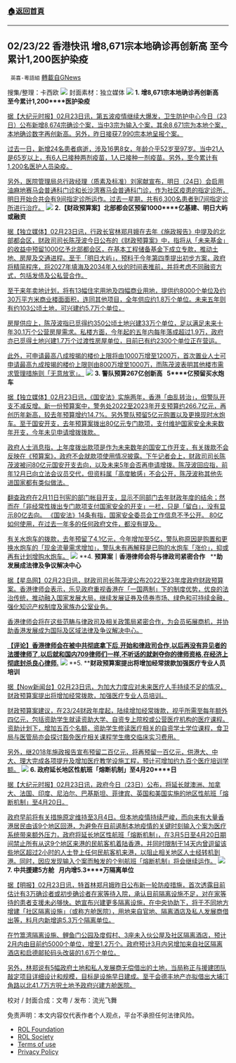 ###  [:house:返回首頁](https://github.com/ourhimalayas/txt)
---


## 02/23/22 香港快讯 增8,671宗本地确诊再创新高 至今累计1,200医护染疫
` 英喜-粵語組` [轉載自GNews](https://gnews.org/zh-hans/2053172/)

搜集/整理：卡西欧
![](https://assets.gnews.org/wp-content/uploads/2022/02/0223fenmian.jpg)
封面素材：独立媒体
![](https://assets.gnews.org/wp-content/uploads/2022/02/2022-02-23-1.png)
**1. ****增****8,671****宗本地确诊再创新高****   ****至今累计****1,200****医护染疫**

[据【大纪元时报】02月23日讯，第五波疫情继续大爆发，卫生防护中心今日（23日）公布新增8,674宗确诊个案，当中3宗为输入个案，其余8,671宗为本地个案，本地确诊数字再创新高。另外，昨日接获7,990宗本地呈报个案。](https://hk.epochtimes.com/news/2022-02-23/52437571)

[过去一日，新增24名患者病逝，涉及16男8女，年龄介乎52岁至97岁。当中21人是65岁以上，有6人已接种两剂疫苗，1人已接种一剂疫苗。另外，至今累计有1,200名医护人员染疫。](https://hk.epochtimes.com/news/2022-02-23/52437571)

[另外，医院管理局总行政经理（质素及标准）刘家献宣布，明日（24日）会启用油麻地赛马会普通科门诊和长沙湾赛马会普通科门诊，作为社区疫患的指定诊所，明日开始合共会有9间指定诊所运作。过去一星期，共有6,300名患者到7间指定诊所进行治疗。](https://hk.epochtimes.com/news/2022-02-23/52437571)
![](https://assets.gnews.org/wp-content/uploads/2022/02/2022-02-23-2.png)
**2.****【财政预算案】北部都会区预留****1000****亿基建、明日大屿或融资**

[据【独立媒体】02月23日讯，行政长官林郑月娥在去年《施政报告》中提及的北部都会区，财政司司长陈茂波今日公布的《财政预算案》中，指将从「未来基金」的收益中预留1000亿予北部都会区，在基本工程储备基金下成立专款，推动土地、房屋及交通进程。至于「明日大屿」，预料于今年第四季提出初步方案，政府将精简程序，将2027年填海及2034年入伙的时间表推前，并将考虑不同融资方式，包括发债及公私营合作。](https://www.inmediahk.net/node/政經/【財政預算案】北部都會區預留1000億基建、明日大嶼或融資)

[至于来年卖地计划，将有13幅住宅用地及四幅商业用地，提供约8000个单位及约30万平方米商业楼面面积，连同其他项目，全年供应约1.8万个单位。未来五年则有约103公顷土地，可兴建约5.7万个单位，](https://www.inmediahk.net/node/政經/【財政預算案】北部都會區預留1000億基建、明日大嶼或融資)

[房屋供应上，陈茂波指已觅得约350公顷土地兴建33万个单位，足以满足未来十年30.1万个公营房屋需求。私楼方面，今年起的五年内每年落成超过1.9万，政府亦已觅得土地兴建1.7万个过渡性房屋单位，目前已有约2300个单位正在营运。](https://www.inmediahk.net/node/政經/【財政預算案】北部都會區預留1000億基建、明日大嶼或融資)

[此外，可申请最高八成按揭的楼价上限将由1000万增至1200万，首次置业人士可申请最高九成按揭的楼价上限则由800万增至1000万，而陈茂波表明其他楼市需求管理措施则「无意放宽」。](https://www.inmediahk.net/node/政經/【財政預算案】北部都會區預留1000億基建、明日大嶼或融資)
![](https://assets.gnews.org/wp-content/uploads/2022/02/2022-02-23-3.png)
**3. ****警队预算****267****亿创新高****   5****亿预留买水炮车**

[据【独立媒体】02月23日讯，《国安法》实施两年，香港「由乱转治」，但警队开支不减反增。新一份预算案中，警务处2022至2023年开支预算约266.7亿元，再创历年新高，较去年预算增约14.7%。另外警队预留5亿元购置以及更换现时水炮车。至于国安开支，去年预算案拨出80亿元专门款项，支付维护国家安全未来数年开支，今年未见申请增拨拨款。](https://www.inmediahk.net/node/政經/警隊預算267億創新高-5億預留買水炮車)

[政府人士消息指，上年度拨出款项是作为未来数年的国安工作开支，有关拨款不会反映在《预算案》，政府不会就款项使用情况披露。下午记者会上，财政司司长陈茂波被问80亿元国安开支去向，以及未来5年会否再申请增拨。陈茂波回应指，前年12月已向立法会议员交代，但资料属「高度敏感」不会公开，陈茂波称其他先进国家都有类似做法。](https://www.inmediahk.net/node/政經/警隊預算267億創新高-5億預留買水炮車)

[翻查政府在2月11日刊宪的部门帐目开支，显示不同部门去年财政年度的结余；然而在「非经常性拨出专门款项支付国家安全的开支」一栏，只是「留白」，没有显示80亿去向。 《国安法》14条有指，国家安全委员会工作信息不予公开。 80亿如何使用，在过去一年多的任何政府文件，都没有提及。](https://www.inmediahk.net/node/政經/警隊預算267億創新高-5億預留買水炮車)

[有关水炮车的拨款，去年预留了4.1亿元，今年增加至5亿，警队称原因是购置和更换水炮车的「现金流量需求增加」，警队未有再解释是已购的水炮车「涨价」，抑或再有计划增购水炮车。](https://www.inmediahk.net/node/政經/警隊預算267億創新高-5億預留買水炮車)
![](https://assets.gnews.org/wp-content/uploads/2022/02/2022-02-23-4.png)
**4. ****预算案｜香港律师会将与律政司紧密合作****   ****助发展成法律及争议解决中心**

[据【星岛网】02月23日讯，财政司司长陈茂波公布2022至23年度政府财政预算案。香港律师会表示，乐见政府重视香港在「一国两制」下的制度优势，优良的法治传统，推动融入国家发展大局，继续发展证券及债券市场、绿色和可持续金融，强化知识产权制度及家族办公室业务。](https://std.stheadline.com/realtime/article/1811720/即時-港聞-預算案-香港律師會將與律政司緊密合作-助發展成法律及爭議解決中心)

[香港律师会将在这些范畴与律政司及相关政策局紧密合作，为会员拓展商机，并协助香港发展成为国际及区域法律及争议解决中心。](https://std.stheadline.com/realtime/article/1811720/即時-港聞-預算案-香港律師會將與律政司緊密合作-助發展成法律及爭議解決中心)

**[【评论】香港律师会在被中共彻底拿下后,开始和律政司合作,以后再没有异见者的法援律师了,以后就和国内709律师们一样,不听话的就剥夺你的律师资格,在经济上彻底封杀良心律师.](https://std.stheadline.com/realtime/article/1811720/即時-港聞-預算案-香港律師會將與律政司緊密合作-助發展成法律及爭議解決中心)**
![](https://assets.gnews.org/wp-content/uploads/2022/02/2022-02-23-5.png)
**5. ****财政预算案提出将增加经常拨款加强医疗专业人员培训**

[据【Now新闻台】02月23日讯，为加大力度应对未来医疗人手持续不足的情况，财政预算案提出将增加经常拨款，加强医疗专业人员培训。](https://news.now.com/home/local/player?newsId=467492)

[财政预算案建议，在23/24财政年度起，陆续增加经常拨款，视乎所需至每年额外四亿元，包括资助学生就读资助大学、自资专上院校或公营医疗机构的医疗课程。资助计划下，增加五百个名额，资助学生修读医疗相关的自资学士学位课程，食卫局与医管局亦会探讨豁免医疗相关课程学生缴交临床实习费用。](https://news.now.com/home/local/player?newsId=467492)

[另外，继2018年施政报告宣布预留二百亿元，将再预留一百亿元，供港大、中大、理大完成各项提升及增加医疗教学设施工程，预计可增加约九百个医疗培训学额。](https://news.now.com/home/local/player?newsId=467492)
![](https://assets.gnews.org/wp-content/uploads/2022/02/2022-02-23-6.png)
**6. ****政府延长地区性航班「熔断机制」至****4****月****20****日**

[据【大纪元时报】02月23日讯，政府今日（23日）公布，将延长就澳洲、加拿大、法国、印度、尼泊尔、巴基斯坦、菲律宾、英国和美国实施的地区性航班「熔断机制」至4月20日。](https://hk.epochtimes.com/news/2022-02-23/73115607)

[政府早前将有关措施原定维持至3月4日。但本地疫情持续严峻，而向来有大量香港居民由该9个地区回港，为避免在目前遏制本地疫情的关键时刻输入个案为医疗系统带来额外压力，政府将延长地区性航班「熔断机制」，在3月5日至4月20日期间禁止所有从这9个地区来港的民航客机着陆香港，并同时限制于14天内曾逗留该些地区超过2小时的人士登上任何民航客机来港，以阻止相关地区人士经转机到港。同时，因应发现输入个案而触发的个别航班「熔断机制」将会继续运作。](https://hk.epochtimes.com/news/2022-02-23/73115607)
![](https://assets.gnews.org/wp-content/uploads/2022/02/2022-02-23-7.png)
**7. ****中共援建****5****方舱****   ****月内增****5.3****万隔离单位**

[据【明报】02月23日讯，特首林郑月娥昨日公布新一轮防疫措施，首次透露目前估计有3万确诊者或初步确诊者在家等待入院，承认目前隔离设施不足，对在家等待的患者支援未必够快。她宣布兴建更多隔离设施，在中央协助下，将于不同地方增建「社区隔离设施」（或称方舱医院），用地来自官地、隔离酒店及私人发展商借出等，料月内新增逾5.3万个隔离单位。](https://news.mingpao.com/pns/要聞/article/20220223/s00001/1645554999046/中央援建5方艙-月內增5-3萬隔離單位)

[在竹篙湾隔离设施、鲤鱼门公园及度假村、3座未入伙公屋及社区隔离酒店，预计2月内由目前约5000个单位，增至1.2万个。政府预计3月内另增加来自社区隔离酒店和启德邮轮码头改装的1.6万个单位。](https://news.mingpao.com/pns/要聞/article/20220223/s00001/1645554999046/中央援建5方艙-月內增5-3萬隔離單位)

[另外，林郑说有5幅政府土地和私人发展商无偿借出的土地，当局称正与援建团队敲定项目详细设计和规模，目标是设施早日建成。至于会德丰地产亦拟借出大埔汀角路以北41.7万方呎土地予政府兴建方舱医院。](https://news.mingpao.com/pns/要聞/article/20220223/s00001/1645554999046/中央援建5方艙-月內增5-3萬隔離單位)

校对 / 封面合成：文粤 / 发布：流光飞舞

 

免责声明：本文内容仅代表作者个人观点，平台不承担任何法律风险。

- [ROL Foundation](https://rolfoundation.org/)
- [ROL Society](https://rolsociety.org/)
- [Terms of use](https://gnews.org/terms-of-use-3/)
- [Privacy Policy](https://gnews.org/privacy-policy/)
